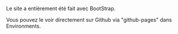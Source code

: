Le site a entièrement été fait avec BootStrap.

Vous pouvez le voir directement sur Github via "github-pages" dans Environments.
